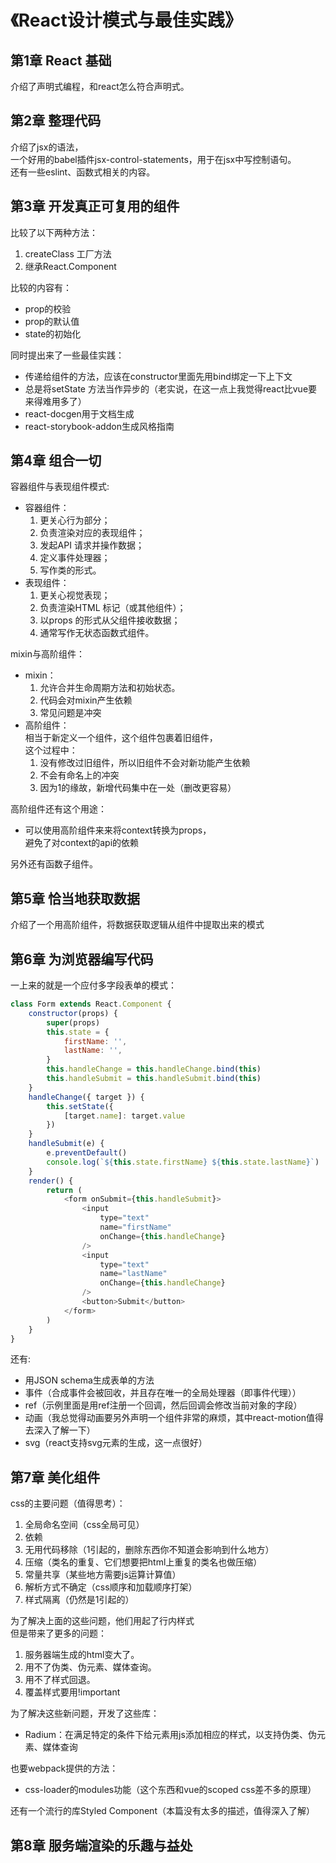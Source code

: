 # 《React设计模式与最佳实践》

## 第1章 React 基础
介绍了声明式编程，和react怎么符合声明式。

## 第2章 整理代码
介绍了jsx的语法，<br>
一个好用的babel插件jsx-control-statements，用于在jsx中写控制语句。<br>
还有一些eslint、函数式相关的内容。

## 第3章 开发真正可复用的组件
比较了以下两种方法：
1. createClass 工厂方法
2. 继承React.Component

比较的内容有：
* prop的校验
* prop的默认值
* state的初始化

同时提出来了一些最佳实践：
* 传递给组件的方法，应该在constructor里面先用bind绑定一下上下文
* 总是将setState 方法当作异步的（老实说，在这一点上我觉得react比vue要来得难用多了）
* react-docgen用于文档生成
* react-storybook-addon生成风格指南

## 第4章 组合一切
容器组件与表现组件模式:
* 容器组件：
    1. 更关心行为部分；
    2. 负责渲染对应的表现组件；
    3. 发起API 请求并操作数据；
    4. 定义事件处理器；
    5. 写作类的形式。
* 表现组件：
    1. 更关心视觉表现；
    2. 负责渲染HTML 标记（或其他组件）；
    3. 以props 的形式从父组件接收数据；
    4. 通常写作无状态函数式组件。

mixin与高阶组件：
* mixin：
    1. 允许合并生命周期方法和初始状态。
    2. 代码会对mixin产生依赖
    3. 常见问题是冲突
* 高阶组件：<br>
相当于新定义一个组件，这个组件包裹着旧组件，<br>
这个过程中：
    1. 没有修改过旧组件，所以旧组件不会对新功能产生依赖
    2. 不会有命名上的冲突
    3. 因为1的缘故，新增代码集中在一处（删改更容易）

高阶组件还有这个用途：
* 可以使用高阶组件来来将context转换为props，<br>
避免了对context的api的依赖

另外还有函数子组件。



## 第5章 恰当地获取数据
介绍了一个用高阶组件，将数据获取逻辑从组件中提取出来的模式


## 第6章 为浏览器编写代码
一上来的就是一个应付多字段表单的模式：
```javascript
class Form extends React.Component {
    constructor(props) {
        super(props)
        this.state = {
            firstName: '',
            lastName: '',
        }
        this.handleChange = this.handleChange.bind(this)
        this.handleSubmit = this.handleSubmit.bind(this)
    }
    handleChange({ target }) {
        this.setState({
            [target.name]: target.value
        })
    }
    handleSubmit(e) {
        e.preventDefault()
        console.log(`${this.state.firstName} ${this.state.lastName}`)
    }
    render() {
        return (
            <form onSubmit={this.handleSubmit}>
                <input
                    type="text"
                    name="firstName"
                    onChange={this.handleChange}
                />
                <input
                    type="text"
                    name="lastName"
                    onChange={this.handleChange}
                />
                <button>Submit</button>
            </form>
        )
    }
}
```
还有:
* 用JSON schema生成表单的方法
* 事件（合成事件会被回收，并且存在唯一的全局处理器（即事件代理））
* ref（示例里面是用ref注册一个回调，然后回调会修改当前对象的字段）
* 动画（我总觉得动画要另外声明一个组件非常的麻烦，其中react-motion值得去深入了解一下）
* svg（react支持svg元素的生成，这一点很好）



## 第7章 美化组件
css的主要问题（值得思考）：
1. 全局命名空间（css全局可见）
2. 依赖
3. 无用代码移除（1引起的，删除东西你不知道会影响到什么地方）
4. 压缩（类名的重复、它们想要把html上重复的类名也做压缩）
5. 常量共享（某些地方需要js运算计算值）
6. 解析方式不确定（css顺序和加载顺序打架）
7. 样式隔离（仍然是1引起的）

为了解决上面的这些问题，他们用起了行内样式<br>
但是带来了更多的问题：
1. 服务器端生成的html变大了。
2. 用不了伪类、伪元素、媒体查询。
3. 用不了样式回退。
4. 覆盖样式要用!important

为了解决这些新问题，开发了这些库：
* Radium：在满足特定的条件下给元素用js添加相应的样式，以支持伪类、伪元素、媒体查询

也要webpack提供的方法：
* css-loader的modules功能（这个东西和vue的scoped css差不多的原理）

还有一个流行的库Styled Component（本篇没有太多的描述，值得深入了解）

## 第8章 服务端渲染的乐趣与益处